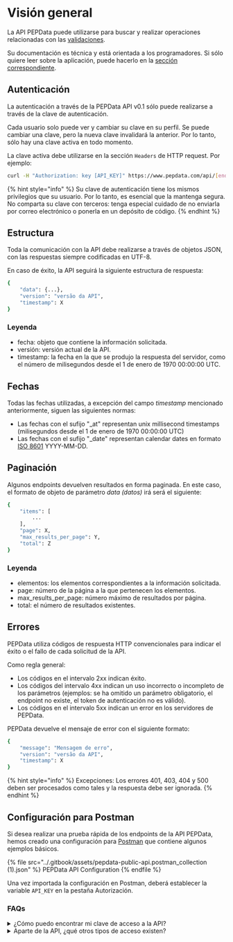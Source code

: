 # Visión general

La API PEPData puede utilizarse para buscar y realizar operaciones relacionadas con las [validaciones](../a-aplicacao/validacoes/).&#x20;

Su documentación es técnica y está orientada a los programadores. Si sólo quiere leer sobre la aplicación, puede hacerlo en la [sección correspondiente](../a-aplicacao/validacoes/).

## Autenticación

La autenticación a través de la PEPData API v0.1 sólo puede realizarse a través de la clave de autenticación.

Cada usuario solo puede ver y cambiar su clave en su perfil. Se puede cambiar una clave, pero la nueva clave invalidará la anterior. Por lo tanto, sólo hay una clave activa en todo momento.

La clave activa debe utilizarse en la sección `Headers` de HTTP request. Por ejemplo:

```bash
curl -H "Authorization: key [API_KEY]" https://www.pepdata.com/api/[endpoint_url]
```

{% hint style="info" %}
Su clave de autenticación tiene los mismos privilegios que su usuario. Por lo tanto, es esencial que la mantenga segura. No comparta su clave con terceros: tenga especial cuidado de no enviarla por correo electrónico o ponerla en un depósito de código.
{% endhint %}

## Estructura

Toda la comunicación con la API debe realizarse a través de objetos JSON, con las respuestas siempre codificadas en UTF-8.

En caso de éxito, la API seguirá la siguiente estructura de respuesta:

```bash
{
    "data": {...},
    "version": "versão da API",
    "timestamp": X
}
```

### Leyenda

* fecha: objeto que contiene la información solicitada.
* versión: versión actual de la API.
* timestamp: la fecha en la que se produjo la respuesta del servidor, como el número de milisegundos desde el 1 de enero de 1970 00:00:00 UTC.

## Fechas

Todas las fechas utilizadas, a excepción  del campo _timestamp_ mencionado anteriormente, siguen las siguientes normas:

* Las fechas con el sufijo "\_at" representan unix millisecond timestamps (milisegundos desde el 1 de enero de 1970 00:00:00 UTC)
* Las fechas con el sufijo "\_date" representan calendar dates en formato [ISO 8601](https://en.wikipedia.org/wiki/ISO\_8601) YYYY-MM-DD.

## Paginación

Algunos endpoints devuelven resultados en forma paginada. En este caso, el formato de objeto de parámetro _data (datos)_ irá será el siguiente:

```bash
{
    "items": [
        ...
    ],
    "page": X,
    "max_results_per_page": Y,
    "total": Z
}
```

### Leyenda

* elementos: los elementos correspondientes a la información solicitada.
* page: número de la página a la que pertenecen los elementos.
* max\_results\_per\_page: número máximo de resultados por página.
* total: el número de resultados existentes.

## Errores

PEPData utiliza códigos de respuesta HTTP convencionales para indicar el éxito o el fallo de cada solicitud de la API.

Como regla general:

* Los códigos en el intervalo 2xx indican éxito.
* Los códigos del intervalo 4xx indican un uso incorrecto o incompleto de los parámetros (ejemplos: se ha omitido un parámetro obligatorio, el endpoint no existe, el token de autenticación no es válido).
* Los códigos en el intervalo 5xx indican un error en los servidores de PEPData.

PEPData devuelve el mensaje de error con el siguiente formato:

```bash
{
    "message": "Mensagem de erro",
    "version": "versão da API",
    "timestamp": X 
}
```

{% hint style="info" %}
Excepciones: Los errores 401, 403, 404 y 500 deben ser procesados como tales y la respuesta debe ser ignorada.
{% endhint %}

## Configuración para Postman

Si desea realizar una prueba rápida de los endpoints de la API PEPData, hemos creado una configuración para [Postman](https://www.postman.com/downloads/) que contiene algunos ejemplos básicos.

{% file src="../.gitbook/assets/pepdata-public-api.postman_collection (1).json" %}
PEPData API Configuration
{% endfile %}

Una vez importada la configuración en Postman, deberá establecer la variable `API_KEY` en la pestaña Autorización.

### FAQs

<details>

<summary>¿Cómo puedo encontrar mi clave de acceso a la API?</summary>

La clave para acceder a través de la API está disponible en su perfil. Sólo tiene que generarlo haciendo clic en el botón, y copiarlo para establecer la conexión que desee.

</details>

<details>

<summary>Aparte de la API, ¿qué otros tipos de acceso existen?</summary>

PEPData tiene tres tipos de acceso. Puede acceder a la aplicación a través de nuestra página web, por conexión API o descargando la lista. Este último acceso lo utiliza normalmente un cliente con una mayor cantidad de datos.

</details>
